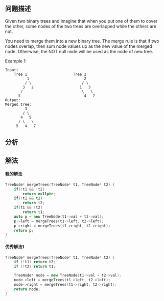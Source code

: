 ## 问题描述
Given two binary trees and imagine that when you put one of them to cover the other, some nodes of the two trees are overlapped while the others are not.

You need to merge them into a new binary tree. The merge rule is that if two nodes overlap, then sum node values up as the new value of the merged node. Otherwise, the NOT null node will be used as the node of new tree.

Example 1:
```
Input: 
	Tree 1                     Tree 2                  
          1                         2                             
         / \                       / \                            
        3   2                     1   3                        
       /                           \   \                      
      5                             4   7                  
Output: 
Merged tree:
	     3
	    / \
	   4   5
	  / \   \ 
	 5   4   7
```

## 分析


## 解法

#### 我的解法
```cpp
TreeNode* mergeTrees(TreeNode* t1, TreeNode* t2) {
    if(!t1 && !t2)
        return nullptr;
    if(!t1 && t2)
        return t2;
    if(t1 && !t2)
        return t1;
    auto p = new TreeNode(t1->val + t2->val);
    p->left = mergeTrees(t1->left, t2->left);
    p->right = mergeTrees(t1->right, t2->right);
    return p;
}
```
#### 优秀解法1
```cpp
TreeNode* mergeTrees(TreeNode* t1, TreeNode* t2) {
    if (!t1) return t2;
    if (!t2) return t1;

    TreeNode* node = new TreeNode(t1->val + t2->val);
    node->left = mergeTrees(t1->left, t2->left);
    node->right = mergeTrees(t1->right, t2->right);
    return node;
}
```


